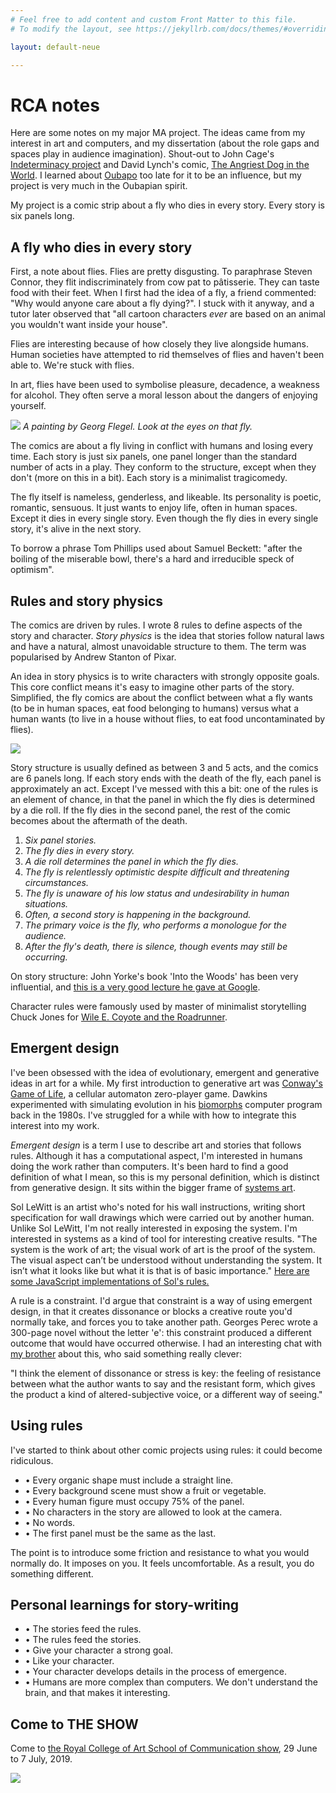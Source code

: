 ```yaml
---
# Feel free to add content and custom Front Matter to this file.
# To modify the layout, see https://jekyllrb.com/docs/themes/#overriding-theme-defaults

layout: default-neue

---
```


# RCA notes

Here are some notes on my major MA project. The ideas came from my interest in art and computers, and my dissertation (about the role gaps and spaces play in audience imagination). Shout-out to John Cage's [Indeterminacy project](https://en.wikipedia.org/wiki/Indeterminacy_(music)) and David Lynch's comic, [The Angriest Dog in the World](http://www.lynchnet.com/angrydog/). I learned about [Oubapo](https://en.wikipedia.org/wiki/Oubapo) too late for it to be an influence, but my project is very much in the Oubapian spirit.

My project is a comic strip about a fly who dies in every story. Every story is six panels long.

## A fly who dies in every story

First, a note about flies. Flies are pretty disgusting. To paraphrase Steven Connor, they flit indiscriminately from cow pat to pâtisserie. They can taste food with their feet. When I first had the idea of a fly, a friend commented: "Why would anyone care about a fly dying?". I stuck with it anyway, and a tutor later observed that "all cartoon characters *ever* are based on an animal you wouldn't want inside your house".

Flies are interesting because of how closely they live alongside humans. Human societies have attempted to rid themselves of flies and haven't been able to. We're stuck with flies.

In art, flies have been used to symbolise pleasure, decadence, a weakness for alcohol. They often serve a moral lesson about the dangers of enjoying yourself.

![](assets/images/georg-flegel.jpg)
*A painting by Georg Flegel. Look at the eyes on that fly.*

The comics are about a fly living in conflict with humans and losing every time. Each story is just six panels, one panel longer than the standard number of acts in a play. They conform to the structure, except when they don't (more on this in a bit). Each story is a minimalist tragicomedy.

The fly itself is nameless, genderless, and likeable. Its personality is poetic, romantic, sensuous. It just wants to enjoy life, often in human spaces. Except it dies in every single story. Even though the fly dies in every single story, it's alive in the next story.

To borrow a phrase Tom Phillips used about Samuel Beckett: "after the boiling of the miserable bowl, there's a hard and irreducible speck of optimism".

## Rules and story physics


The comics are driven by rules. I wrote 8 rules to define aspects of the story and character. *Story physics* is the idea that stories follow natural laws and have a natural, almost unavoidable structure to them. The term was popularised by Andrew Stanton of Pixar.

An idea in story physics is to write characters with strongly opposite goals. This core conflict means it's easy to imagine other parts of the story. Simplified, the fly comics are about the conflict between what a fly wants (to be in human spaces, eat food belonging to humans) versus what a human wants (to live in a house without flies, to eat food uncontaminated by flies).

![](assets/images/flyvshuman.png)

Story structure is usually defined as between 3 and 5 acts, and the comics are 6 panels long. If each story ends with the death of the fly, each panel is approximately an act. Except I've messed with this a bit: one of the rules is an element of chance, in that the panel in which the fly dies is determined by a die roll. If the fly dies in the second panel, the rest of the comic becomes about the aftermath of the death.  


1. *Six panel stories.*
2. *The fly dies in every story.*
3. *A die roll determines the panel in which the fly dies.*
4. *The fly is relentlessly optimistic despite difficult and threatening circumstances.*
5. *The fly is unaware of his low status and undesirability in human situations.*
6. *Often, a second story is happening in the background.*
7. *The primary voice is the fly, who performs a monologue for the audience.*
8. *After the fly's death, there is silence, though events may still be occurring.*


On story structure: John Yorke's book 'Into the Woods' has been very influential, and [this is a very good lecture he gave at Google](https://www.youtube.com/watch?v=P0UZHUnB5pQ).

Character rules were famously used by master of minimalist storytelling Chuck Jones for [Wile E. Coyote and the Roadrunner](https://www.vox.com/2015/3/5/8157519/chuck-jones-rules-for-roadrunner-coyote).


## Emergent design

I've been obsessed with the idea of evolutionary, emergent and generative ideas in art for a while. My first introduction to generative art was [Conway's Game of Life](https://en.wikipedia.org/wiki/Conway%27s_Game_of_Life), a cellular automaton zero-player game.  Dawkins experimented with simulating evolution in his [biomorphs](https://www.newscientist.com/article/2093366-richard-dawkinss-biomorphs-come-back-to-life/) computer program back in the 1980s. I've struggled for a while with how to integrate this interest into my work.

*Emergent design* is a term I use to describe art and stories that follows rules. Although it has a  computational aspect, I'm interested in humans doing the work rather than computers. It's been hard to find a good definition of what I mean, so this is my personal definition, which is distinct from generative design. It sits within the bigger frame of [systems art](https://en.wikipedia.org/wiki/Systems_art).

Sol LeWitt is an artist who's noted for his wall instructions, writing short specification for wall drawings which were carried out by another human.  Unlike Sol LeWitt, I'm not really interested in exposing the system. I'm interested in systems as a kind of tool for interesting creative results. "The system is the work of art; the visual work of art is the proof of the system. The visual aspect can’t be understood without understanding the system. It isn’t what it looks like but what it is that is of basic importance."  [Here are some JavaScript implementations of Sol's rules.](http://solvingsol.com/solutions/)

A rule is a constraint. I'd argue that constraint is a way of using emergent design, in that it creates dissonance or blocks a creative route you'd normally take, and forces you to take another path. Georges Perec wrote a 300-page novel without the letter 'e': this constraint produced a different outcome that would have occurred otherwise. I had an interesting chat with [my brother](https://erghargh.com/) about this, who said something really clever:

"I think the element of dissonance or stress is key: the feeling of resistance between what the author wants to say and the resistant form, which gives the product a kind of altered-subjective voice, or a different way of seeing."

## Using rules

I've started to think about other comic projects using rules: it could become ridiculous.

* • Every organic shape must include a straight line.
* • Every background scene must show a fruit or vegetable.
* • Every human figure must occupy 75% of the panel.
* • No characters in the story are allowed to look at the camera.
* • No words.
* • The first panel must be the same as the last.

The point is to introduce some friction and resistance to what you would normally do. It imposes on you. It feels uncomfortable. As a result, you do something different.

## Personal learnings for story-writing

* • The stories feed the rules.
* • The rules feed the stories.
* • Give your character a strong goal.
* • Like your character.
* • Your character develops details in the process of emergence.
* • Humans are more complex than computers. We don't understand the brain, and that makes it interesting.

## Come to THE SHOW

Come to [the Royal College of Art School of Communication show](https://www.rca.ac.uk/news-and-events/events/show-2019/), 29 June to 7 July, 2019.

![](assets/images/hotel-frame-2.png)
